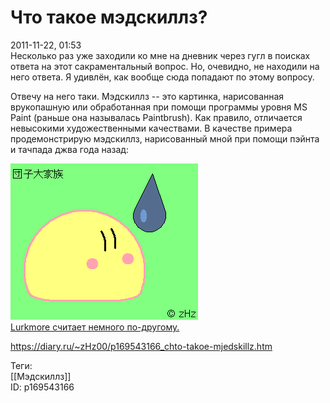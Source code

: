 Что такое мэдскиллз?
=====================

   
 2011-11-22, 01:53   
  Несколько раз уже заходили ко мне на дневник через гугл в поисках ответа на этот сакраментальный вопрос. Но, очевидно, не находили на него ответа. Я удивлён, как вообще сюда попадают по этому вопросу.   
   
 Отвечу на него таки. Мэдскиллз -- это картинка, нарисованная врукопашную или обработанная при помощи программы уровня MS Paint (раньше она называлась Paintbrush). Как правило, отличается невысокими художественными качествами. В качестве примера продемонстрирую мэдскиллз, нарисованный мной при помощи пэйнта и тачпада джва года назад:   
   
  ![](pics/67ada0f41536.png)    
  [Lurkmore считает немного по-другому.](http://lurkmore.ru/%D0%9C%D1%8D%D0%B4%D1%81%D0%BA%D0%B8%D0%BB%D0%BB%D0%B7)    
    
 <https://diary.ru/~zHz00/p169543166_chto-takoe-mjedskillz.htm>   
   
 Теги:   
 [[Мэдскиллз]]   
 ID: p169543166
